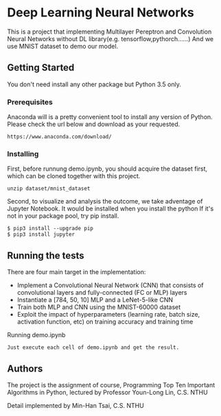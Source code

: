 # Deep Learning Neural Networks

This is a project that implementing Multilayer Pereptron and Convolution Neural Networks without DL library(e.g. tensorflow,pythorch......)
And we use MNIST dataset to demo our model. 
## Getting Started

You don't need install any other package but Python 3.5 only. 

### Prerequisites

Anaconda will is a pretty convenient tool to install any version of Python. Please check the url below and download as your requested.

```
https://www.anaconda.com/download/

```

### Installing

First, before runnung demo.ipynb, you should acquire the dataset first, which can be cloned together with this project.	

```
unzip dataset/mnist_dataset
```

Second, to visualize and analysis the outcome, we take adventage of Jupyter Notebook. It would be installed when you install the python
If it's not in your package pool, try pip install.  

```
$ pip3 install --upgrade pip
$ pip3 install jupyter
```

## Running the tests

There are four main target in the implementation:

- Implement a Convolutional Neural Network (CNN) that consists of convolutional layers and fully-connected (FC or MLP) layers
- Instantiate a [784, 50, 10] MLP and a LeNet-5-like CNN
- Train both MLP and CNN using the MNIST-60000 dataset
- Exploit the impact of hyperparameters (learning rate, batch size, activation function, etc) on training accuracy and training time

Running demo.ipynb 

```
Just execute each cell of demo.ipynb and get the result.
```

## Authors

The project is the assignment of course, Programming Top Ten Important Algorithms in Python, lectured by Professor Youn-Long Lin, C.S. NTHU 

Detail implemented by Min-Han Tsai, C.S. NTHU
